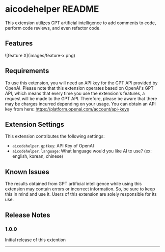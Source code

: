 # aicodehelper README

This extension utilizes GPT artificial intelligence to add comments to code, perform code reviews, and even refactor code.

## Features

\!\[feature X\]\(images/feature-x.png\)


## Requirements

To use this extension, you will need an API key for the GPT API provided by OpenAI.
Please note that this extension operates based on OpenAI's GPT API, which means that every time you use the extension's features, a request will be made to the GPT API. Therefore, please be aware that there may be charges incurred depending on your usage.
You can obtain an API key from here: https://platform.openai.com/account/api-keys

## Extension Settings

This extension contributes the following settings:
* `aicodehelper.gptkey`: API Key of OpenAI
* `aicodehelper.language`: What language would you like AI to use? (ex: english, korean, chinese)

## Known Issues

The results obtained from GPT artificial intelligence while using this extension may contain errors or incorrect information. So, be sure to keep this in mind and use it. Users of this extension are solely responsible for its use.

## Release Notes

### 1.0.0

Initial release of this extention

---